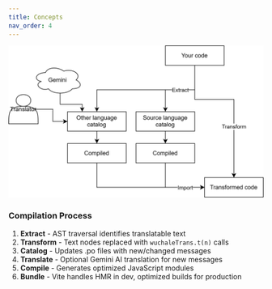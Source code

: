```yaml
---
title: Concepts
nav_order: 4
---
```


![Diagram](https://raw.githubusercontent.com/K1DV5/wuchale/main/images/diagram.svg)

### Compilation Process

1. **Extract** - AST traversal identifies translatable text
2. **Transform** - Text nodes replaced with `wuchaleTrans.t(n)` calls
3. **Catalog** - Updates .po files with new/changed messages
4. **Translate** - Optional Gemini AI translation for new messages
5. **Compile** - Generates optimized JavaScript modules
6. **Bundle** - Vite handles HMR in dev, optimized builds for production
